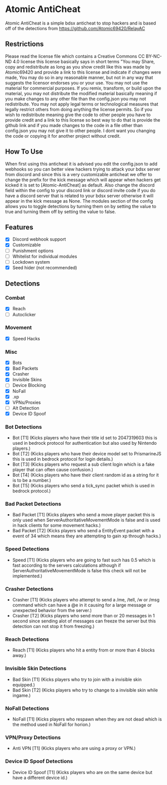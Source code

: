 # Atomic AntiCheat
Atomic AntiCheat is a simple bdsx anticheat to stop hackers and is based off of the detections from https://github.com/Atomic69420/RelayAC

## Restrictions
Please read the license file which contains a Creative Commons CC BY-NC-ND 4.0 license this license basically says in short terms "You may Share, copy and redistribute as long as you show credit like this was made by Atomic69420 and provide a link to this license and indicate if changes were made, You may do so in any reasonable manner, but not in any way that suggests the licensor endorses you or your use. You may not use the material for commercial purposes. If you remix, transform, or build upon the material, you may not distribute the modified material basically meaning if you make changes to any other file than the config.json you may not redistribute. You may not apply legal terms or technological measures that legally restrict others from doing anything the license permits. So if you wish to redistribute meaning give the code to other people you have to provide credit and a link to this license so best way to do that is provide the github link and if you made changes to the code in a file other than config.json you may not give it to other people. I dont want you changing the code or copying it for another project without credit.



## How To Use
When first using this anticheat it is advised you edit the config.json to add webhooks so you can better view hackers trying to attack your bdsx server from discord and since this is a very customizable anticheat we offer to change the prefix for the kick message which will appear when hackers get kicked it is set to [Atomic-AntiCheat] as default. Also change the discord field within the config to your discord link or discord invite code if you do have a discord server that is related to your bdsx server otherwise it will appear in the kick message as None. The modules section of the config allows you to toggle detections by turning them on by setting the value to true and turning them off by setting the value to false.

## Features
- [x] Discord webhook support
- [x] Customizable
- [ ] Punishment options
- [ ] Whitelist for individual modules
- [ ] Lockdown system
- [x] Seed hider (not recommended)
## Detections
### Combat
- [x] Reach
- [ ] Autoclicker
### Movement
- [x] Speed Hacks
### Misc
- [x] Bots
- [x] Bad Packets
- [x] Crasher
- [x] Invisible Skins
- [ ] Device Blocking
- [x] NoFall
- [x] .xp
- [x] VPNs/Proxies
- [ ] Alt Detection
- [x] Device ID Spoof
### Bot Detections
- Bot [T1] (Kicks players who have their title id set to 2047319603 this is used in bedrock protocol for authentication but also used by Nintendo players.)
- Bot [T2] (Kicks players who have their device model set to PrismarineJS this is used in bedrock protocol for login details.)
- Bot [T3] (Kicks players who request a sub client login which is a fake player that can often cause confusion.)
- Bot [T4] (Kicks players who have their client random id as a string for it is to be a number.)
- Bot [T5] (Kicks players who send a tick_sync packet which is used in bedrock protocol.)
### Bad Packet Detections
- Bad Packet [T1] (Kicks players who send a move player packet this is only used when ServerAuthoritativeMovementMode is false and is used in hack clients for some movement hacks.)
- Bad Packet [T2] (Kicks players who send a EntityEvent packet with a event of 34 which means they are attempting to gain xp through hacks.)
### Speed Detections
- Speed [T1] (Kicks players who are going to fast such has 0.5 which is fast according to the servers calculations although if ServerAuthoritativeMovementMode is false this check will not be implemented.)
### Crasher Detections
- Crasher [T1] (Kicks players who attempt to send a /me, /tell, /w or /msg command which can have a @e in it causing for a large message or unexpected behavior from the server.)
- Crasher [T2] (Kicks players who send more than or 20 messages in 1 second since sending alot of messages can freeze the server but this detection can not stop it from freezing.)
### Reach Detections
- Reach [T1] (Kicks players who hit a entity from or more than 4 blocks away.)
### Invisible Skin Detections
- Bad Skin [T1] (Kicks players who try to join with a invisible skin equipped.)
- Bad Skin [T2] (Kicks players who try to change to a invisible skin while ingame.)
### NoFall Detections
- NoFall [T1] (Kicks players who respawn when they are not dead which is the method used in NoFall for horion.)
### VPN/Proxy Detections
- Anti VPN [T1] (Kicks players who are using a proxy or VPN.)
### Device ID Spoof Detections
- Device ID Spoof [T1] (Kicks players who are on the same device but have a different device id.)
